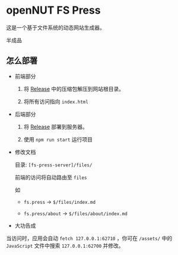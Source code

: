 # openNUT FS Press

这是一个基于文件系统的动态网站生成器。

半成品

## 怎么部署

- 前端部分

    1. 将 [Release](https://github.com/CNChestnut/fs-press/realease) 中的压缩包解压到网站根目录。

    2. 将所有访问指向 `index.html`

- 后端部分

    1. 将 [Release](https://github.com/CNChestnut/fs-press-server/) 部署到服务器。

    2. 使用 `npm run start` 运行项目

- 修改文档

    目录: `[fs-press-server]/files/`

    前端的访问将自动路由至 `files`

    如 
    
    - `fs.press` -> `$/files/index.md`

    - `fs.press/about` -> `$/files/about/index.md`

- 大功告成 

当访问时，应用会自动 `fetch 127.0.0.1:62710` ，你可在 `/assets/` 中的 `JavaScript` 文件中搜索 `127.0.0.1:62700` 并修改。
